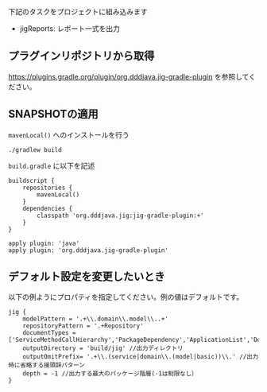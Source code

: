 下記のタスクをプロジェクトに組み込みます

* jigReports: レポート一式を出力

## プラグインリポジトリから取得

https://plugins.gradle.org/plugin/org.dddjava.jig-gradle-plugin を参照してください。

## SNAPSHOTの適用

`mavenLocal()` へのインストールを行う

```
./gradlew build
```

`build.gradle` に以下を記述

```
buildscript {
    repositories {
        mavenLocal()
    }
    dependencies {
        classpath 'org.dddjava.jig:jig-gradle-plugin:+'
    }
}

apply plugin: 'java'
apply plugin: 'org.dddjava.jig-gradle-plugin'
```


## デフォルト設定を変更したいとき

以下の例ようにプロパティを指定してください。例の値はデフォルトです。
```
jig {
    modelPattern = '.+\\.domain\\.model\\..+'
    repositoryPattern = '.+Repository'
    documentTypes = ['ServiceMethodCallHierarchy','PackageDependency','ApplicationList','DomainList','BranchList','EnumUsage','BooleanService']
    outputDirectory = 'build/jig' //出力ディレクトリ
    outputOmitPrefix= '.+\\.(service|domain\\.(model|basic))\\.' //出力時に省略する接頭辞パターン
    depth = -1 //出力する最大のパッケージ階層(-1は制限なし）
}
```

